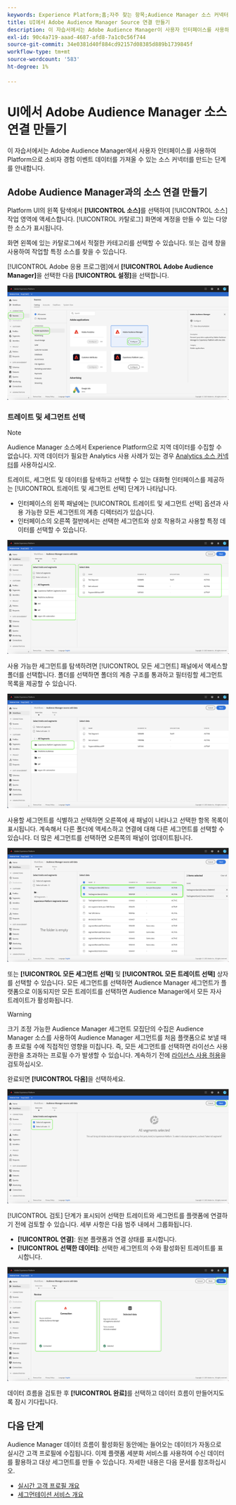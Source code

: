 ```yaml
---
keywords: Experience Platform;홈;자주 찾는 항목;Audience Manager 소스 커넥터;Audience Manager;audience manager 커넥터
title: UI에서 Adobe Audience Manager Source 연결 만들기
description: 이 자습서에서는 Adobe Audience Manager이 사용자 인터페이스를 사용하여 Platform으로 소비자 경험 이벤트 데이터를 가져올 수 있도록 소스 연결을 만드는 단계를 안내합니다.
exl-id: 90c4a719-aaad-4687-afd8-7a1c0c56f744
source-git-commit: 34e0381d40f884cd92157d08385d889b1739845f
workflow-type: tm+mt
source-wordcount: '583'
ht-degree: 1%

---
```


# UI에서 Adobe Audience Manager 소스 연결 만들기

이 자습서에서는 Adobe Audience Manager에서 사용자 인터페이스를 사용하여 Platform으로 소비자 경험 이벤트 데이터를 가져올 수 있는 소스 커넥터를 만드는 단계를 안내합니다.

## Adobe Audience Manager과의 소스 연결 만들기

Platform UI의 왼쪽 탐색에서 **[!UICONTROL 소스]**&#x200B;를 선택하여 [!UICONTROL 소스] 작업 영역에 액세스합니다. [!UICONTROL 카탈로그] 화면에 계정을 만들 수 있는 다양한 소스가 표시됩니다.

화면 왼쪽에 있는 카탈로그에서 적절한 카테고리를 선택할 수 있습니다. 또는 검색 창을 사용하여 작업할 특정 소스를 찾을 수 있습니다.

[!UICONTROL Adobe 응용 프로그램]에서 **[!UICONTROL Adobe Audience Manager]**&#x200B;을 선택한 다음 **[!UICONTROL 설정]**&#x200B;을 선택합니다.

![카탈로그](../../../../images/tutorials/create/aam/catalog.png)

### 트레이트 및 세그먼트 선택

>[!NOTE]
>
>Audience Manager 소스에서 Experience Platform으로 지역 데이터를 수집할 수 없습니다. 지역 데이터가 필요한 Analytics 사용 사례가 있는 경우 [Analytics 소스 커넥터](../adobe-applications/analytics.md)를 사용하십시오.

트레이트, 세그먼트 및 데이터를 탐색하고 선택할 수 있는 대화형 인터페이스를 제공하는 [!UICONTROL 트레이트 및 세그먼트 선택] 단계가 나타납니다.

* 인터페이스의 왼쪽 패널에는 [!UICONTROL 트레이트 및 세그먼트 선택] 옵션과 사용 가능한 모든 세그먼트의 계층 디렉터리가 있습니다.
* 인터페이스의 오른쪽 절반에서는 선택한 세그먼트와 상호 작용하고 사용할 특정 데이터를 선택할 수 있습니다.

![데이터 추가](../../../../images/tutorials/create/aam/add-data.png)

사용 가능한 세그먼트를 탐색하려면 [!UICONTROL 모든 세그먼트] 패널에서 액세스할 폴더를 선택합니다. 폴더를 선택하면 폴더의 계층 구조를 통과하고 필터링할 세그먼트 목록을 제공할 수 있습니다.

![segment-folder](../../../../images/tutorials/create/aam/segment-folder.png)

사용할 세그먼트를 식별하고 선택하면 오른쪽에 새 패널이 나타나고 선택한 항목 목록이 표시됩니다. 계속해서 다른 폴더에 액세스하고 연결에 대해 다른 세그먼트를 선택할 수 있습니다. 더 많은 세그먼트를 선택하면 오른쪽의 패널이 업데이트됩니다.

![select-data](../../../../images/tutorials/create/aam/select-data.png)

또는 **[!UICONTROL 모든 세그먼트 선택]** 및 **[!UICONTROL 모든 트레이트 선택]** 상자를 선택할 수 있습니다. 모든 세그먼트를 선택하면 Audience Manager 세그먼트가 플랫폼으로 이동되지만 모든 트레이트를 선택하면 Audience Manager에서 모든 자사 트레이트가 활성화됩니다.

>[!WARNING]
>
>크기 조정 가능한 Audience Manager 세그먼트 모집단의 수집은 Audience Manager 소스를 사용하여 Audience Manager 세그먼트를 처음 플랫폼으로 보낼 때 총 프로필 수에 직접적인 영향을 미칩니다. 즉, 모든 세그먼트를 선택하면 라이선스 사용 권한을 초과하는 프로필 수가 발생할 수 있습니다. 계속하기 전에 [라이선스 사용 허용](../../../../../dashboards/guides/license-usage.md)을 검토하십시오.

완료되면 **[!UICONTROL 다음]**&#x200B;을 선택하세요.

![모든 세그먼트](../../../../images/tutorials/create/aam/all-segments.png)

[!UICONTROL 검토] 단계가 표시되어 선택한 트레이트와 세그먼트를 플랫폼에 연결하기 전에 검토할 수 있습니다. 세부 사항은 다음 범주 내에서 그룹화됩니다.

* **[!UICONTROL 연결]**: 원본 플랫폼과 연결 상태를 표시합니다.
* **[!UICONTROL 선택한 데이터]**: 선택한 세그먼트의 수와 활성화된 트레이트를 표시합니다.

![검토](../../../../images/tutorials/create/aam/review.png)

데이터 흐름을 검토한 후 **[!UICONTROL 완료]**&#x200B;를 선택하고 데이터 흐름이 만들어지도록 잠시 기다립니다.

## 다음 단계

Audience Manager 데이터 흐름이 활성화된 동안에는 들어오는 데이터가 자동으로 실시간 고객 프로필에 수집됩니다. 이제 플랫폼 세분화 서비스를 사용하여 수신 데이터를 활용하고 대상 세그먼트를 만들 수 있습니다. 자세한 내용은 다음 문서를 참조하십시오.

* [실시간 고객 프로필 개요](../../../../../profile/home.md)
* [세그먼테이션 서비스 개요](../../../../../segmentation/home.md)
